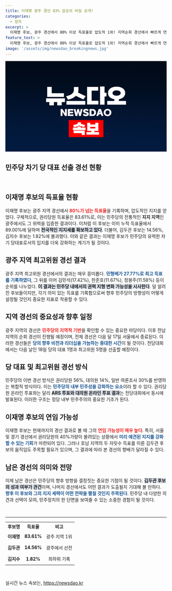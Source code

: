 ```yaml
---
title: 이재명 광주 경선 83% 압승의 비밀 공개!
categories:
  - 정치
excerpt: >
  이재명 후보, 광주 경선에서 80% 이상 득표율로 압도적 1위! 지역순회 경선에서 빠르게 연임 가능성을 높이고 있는 가운데, 김두관 후보의 반격이 주목받고 있습니다. 정치 판도 변화의 서막이 열리다!
feature_text: >
  이재명 후보, 광주 경선에서 80% 이상 득표율로 압도적 1위! 지역순회 경선에서 빠르게 연임 가능성을 높이고 있는 가운데, 김두관 후보의 반격이 주목받고 있습니다. 정치 판도 변화의 서막이 열리다!
image: '/assets/img/newsdao_breakingnews.jpg'
---
```


<p><img src="/assets/img/newsdao_breakingnews.jpg" alt="flaretime 속보" /></p>

<h2 data-ke-size="size26">민주당 차기 당 대표 선출 경선 현황</h2>

<p data-ke-size="size16">&nbsp;</p>

<h2>이재명 후보의 득표율 현황</h2>

<p data-ke-size="size16">이재명 후보는 광주 지역 경선에서 <b><span style="color: #ee2323;">80%가 넘는 득표율</span></b>을 기록하며, 압도적인 지지를 얻었다. 구체적으로, 권리당원 득표율은 83.61%로, 이는 민주당의 전통적인 <b>지지 지역</b>인 광주에서도 그 위력을 입증한 결과이다. 이처럼 이 후보는 이미 누적 득표율에서 89.00%에 달하며 <b><span style="background-color: #21538527;">전국적인 지지세를 확보하고 있다</span></b>. 더불어, 김두관 후보는 14.56%, 김지수 후보는 1.82%에 불과했다. 이와 같은 결과는 이재명 후보가 민주당의 유력한 차기 당대표로서의 입지를 더욱 강화하는 계기가 될 것이다.</p>

<h2>광주 지역 최고위원 경선 결과</h2>

<p data-ke-size="size16">광주 지역 최고위원 경선에서의 결과는 매우 흥미롭다. <b><span style="color: #1a5490;">민형배가 27.77%로 최고 득표를 기록하였다</span></b>, 그 뒤를 이어 김민석(17.42%), 한준호(11.67%), 정봉주(11.58%) 등이 순위를 나누었다. <b><span style="background-color: #21538527;">이 결과는 민주당 내에서의 권력 지형 변화 가능성을 시사한다</span></b>. 덜 알려진 후보들이지만, 각기 의미 있는 득표를 기록함으로써 향후 민주당의 방향성이 어떻게 설정될 것인지 중요한 지표로 작용할 수 있다.</p>

<h2>지역 경선의 중요성과 향후 일정</h2>

<p data-ke-size="size16">광주 지역의 경선은 <b><span style="color: #ee2323;">민주당의 지역적 기반</span></b>을 확인할 수 있는 중요한 마당이다. 이후 전남 지역의 순회 경선이 진행될 예정이며, 전체 경선은 다음 달 17일 서울에서 종료된다. 이러한 경선들은 <b><span style="color: #1a5490;">당의 향후 비전과 리더십을 가늠하는 중대한 시간</span></b>이 될 것이다. 전당대회에서는 다음 날인 18일 당의 대표 1명과 최고위원 5명을 선출할 예정이다.</p>

<h2>당 대표 및 최고위원 경선 방식</h2>

<p data-ke-size="size16">민주당의 이번 경선 방식은 권리당원 56%, 대의원 14%, 일반 여론조사 30%를 반영하는 복합적 방식이다. 이는 <b><span style="color: #1a5490;">민주당의 내부 민주성을 강화하는 요소</span></b>이라 할 수 있다. 권리당원 온라인 투표와는 달리 <b><span style="background-color: #21538527;">ARS 투표와 대의원 온라인 투표 결과</span></b>는 전당대회에서 동시에 발표된다. 이러한 구조는 정당 내부 민주주의의 중요한 기초가 된다.</p>

<h2>이재명 후보의 연임 가능성</h2>

<p data-ke-size="size16">이재명 후보는 현재까지의 경선 결과로 볼 때 그의 <b><span style="color: #ee2323;">연임 가능성이 매우 높다</span></b>. 특히, 서울 및 경기 경선에서 권리당원의 40%가량이 몰려있는 상황에서 <b><span style="color: #1a5490;">미리 예견된 지지를 강화할 수 있는 기회</span></b>가 마련되어 있다. 그러나 호남 지역의 두 자릿수 득표를 이룬 김두관 후보의 움직임도 주목할 필요가 있으며, 그 결과에 따라 본 경선의 향배가 달라질 수 있다.</p>

<h2>남은 경선의 의미와 전망</h2>

<p data-ke-size="size16">이제 남은 경선은 민주당의 향후 방향을 결정짓는 중요한 기점이 될 것이다. <b><span style="background-color: #21538527;">김두관 후보의 성과 여부가 관건</span></b>이며, 나머지 경선에서도 어떤 결과가 도출될지 기대해 볼 만하다. <b><span style="color: #1a5490;">향후 이 후보와 그의 지지 세력이 어떤 전략을 펼칠 것인지 주목된다</span></b>. 민주당 내 다양한 의견과 선택이 모여, 민주정치의 한 단면을 보여줄 수 있는 소중한 경험이 될 것이다.</p>

<p data-ke-size="size16">&nbsp;</p>

<hr>

<table>
  <tr>
    <th style="text-align: center;">후보명</th>
    <th style="text-align: center;">득표율</th>
    <th style="text-align: center;">비고</th>
  </tr>
  <tr>
    <td style="text-align: center; height: 30px;"><b>이재명</b></td>
    <td style="text-align: center; height: 30px;"><b>83.61%</b></td>
    <td style="text-align: center; height: 30px;">광주 지역 1위</td>
  </tr>
  <tr>
    <td style="text-align: center; height: 30px;"><b>김두관</b></td>
    <td style="text-align: center; height: 30px;"><b>14.56%</b></td>
    <td style="text-align: center; height: 30px;">광주에서 선전</td>
  </tr>
  <tr>
    <td style="text-align: center; height: 30px;"><b>김지수</b></td>
    <td style="text-align: center; height: 30px;"><b>1.82%</b></td>
    <td style="text-align: center; height: 30px;">최하위 기록</td>
  </tr>
</table>

<p data-ke-size="size16">&nbsp;</p>
실시간 뉴스 속보는, <a href="https://newsdao.kr" rel="dofollow">https://newsdao.kr</a>


